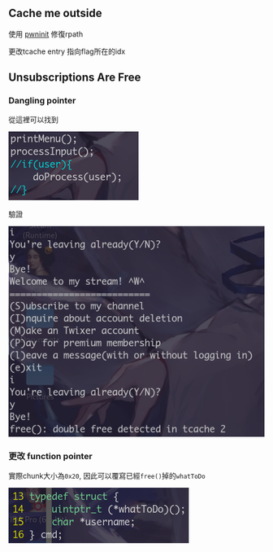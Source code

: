 ## Cache me outside
使用 [pwninit](https://github.com/io12/pwninit) 修復rpath

更改tcache entry 指向flag所在的idx

## Unsubscriptions Are Free
### Dangling pointer
從這裡可以找到

![image](./imgs/1.png)

驗證

![image](./imgs/3.png)
### 更改 function pointer

實際chunk大小為`0x20`, 因此可以覆寫已經`free()`掉的`whatToDo`

![image](./imgs/2.png)
